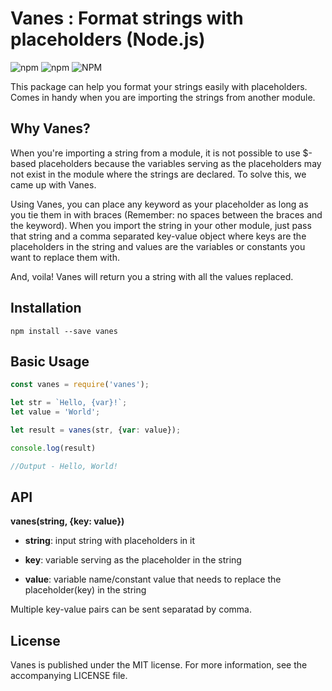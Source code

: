 # Vanes : Format strings with placeholders (Node.js)
![npm](https://img.shields.io/npm/v/vanes)      ![npm](https://img.shields.io/npm/dt/vanes)    ![NPM](https://img.shields.io/npm/l/vanes?color=blue)

This package can help you format your strings easily with placeholders. Comes in handy when you are importing the strings from another module.

## Why Vanes?
When you're importing a string from a module, it is not possible to use $-based placeholders because the variables serving as the placeholders may not exist in the module where the strings are declared. To solve this, we came up with Vanes.

Using Vanes, you can place any keyword as your placeholder as long as you tie them in with braces (Remember: no spaces between the braces and the keyword). When you import the string in your other module, just pass that string and a comma separated key-value object where keys are the placeholders in the string and values are the variables or constants you want to replace them with. 

And, voila! Vanes will return you a string with all the values replaced.

## Installation
```
npm install --save vanes
```

## Basic Usage
```javascript
const vanes = require('vanes');

let str = `Hello, {var}!`;
let value = 'World';

let result = vanes(str, {var: value});

console.log(result) 

//Output - Hello, World!
```

## API

**vanes(string, {key: value})**

- **string**: input string with placeholders in it

- **key**: variable serving as the placeholder in the string

- **value**: variable name/constant value that needs to replace the placeholder(key) in the string

Multiple key-value pairs can be sent separatad by comma.

## License

Vanes is published under the MIT license. For more information, see the accompanying LICENSE file. 
